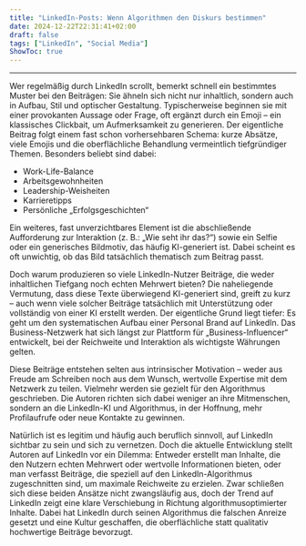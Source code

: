 ```yaml
---
title: "LinkedIn-Posts: Wenn Algorithmen den Diskurs bestimmen"
date: 2024-12-22T22:31:41+02:00
draft: false
tags: ["LinkedIn", "Social Media"]
ShowToc: true
---
```


---

Wer regelmäßig durch LinkedIn scrollt, bemerkt schnell ein bestimmtes Muster bei den Beiträgen: Sie ähneln sich nicht nur inhaltlich, sondern auch in Aufbau, Stil und optischer Gestaltung. Typischerweise beginnen sie mit einer provokanten Aussage oder Frage, oft ergänzt durch ein Emoji – ein klassisches Clickbait, um Aufmerksamkeit zu generieren. Der eigentliche Beitrag folgt einem fast schon vorhersehbaren Schema: kurze Absätze, viele Emojis und die oberflächliche Behandlung vermeintlich tiefgründiger Themen. Besonders beliebt sind dabei:
 - Work-Life-Balance
 - Arbeitsgewohnheiten
 - Leadership-Weisheiten
 - Karrieretipps
 - Persönliche „Erfolgsgeschichten“

Ein weiteres, fast unverzichtbares Element ist die abschließende Aufforderung zur Interaktion (z. B.: „Wie seht ihr das?“) sowie ein Selfie oder ein generisches Bildmotiv, das häufig KI-generiert ist. Dabei scheint es oft unwichtig, ob das Bild tatsächlich thematisch zum Beitrag passt.

Doch warum produzieren so viele LinkedIn-Nutzer Beiträge, die weder inhaltlichen Tiefgang noch echten Mehrwert bieten? Die naheliegende Vermutung, dass diese Texte überwiegend KI-generiert sind, greift zu kurz – auch wenn viele solcher Beiträge tatsächlich mit Unterstützung oder vollständig von einer KI erstellt werden. Der eigentliche Grund liegt tiefer: Es geht um den systematischen Aufbau einer Personal Brand auf LinkedIn. Das Business-Netzwerk hat sich längst zur Plattform für „Business-Influencer“ entwickelt, bei der Reichweite und Interaktion als wichtigste Währungen gelten.

Diese Beiträge entstehen selten aus intrinsischer Motivation – weder aus Freude am Schreiben noch aus dem Wunsch, wertvolle Expertise mit dem Netzwerk zu teilen. Vielmehr werden sie gezielt für den Algorithmus geschrieben. Die Autoren richten sich dabei weniger an ihre Mitmenschen, sondern an die LinkedIn-KI und Algorithmus, in der Hoffnung, mehr Profilaufrufe oder neue Kontakte zu gewinnen.

Natürlich ist es legitim und häufig auch beruflich sinnvoll, auf LinkedIn sichtbar zu sein und sich zu vernetzen. Doch die aktuelle Entwicklung stellt Autoren auf LinkedIn vor ein Dilemma: Entweder erstellt man Inhalte, die den Nutzern echten Mehrwert oder wertvolle Informationen bieten, oder man verfasst Beiträge, die speziell auf den LinkedIn-Algorithmus zugeschnitten sind, um maximale Reichweite zu erzielen. Zwar schließen sich diese beiden Ansätze nicht zwangsläufig aus, doch der Trend auf LinkedIn zeigt eine klare Verschiebung in Richtung algorithmusoptimierter Inhalte. Dabei hat LinkedIn durch seinen Algorithmus die falschen Anreize gesetzt und eine Kultur geschaffen, die oberflächliche statt qualitativ hochwertige Beiträge bevorzugt.
